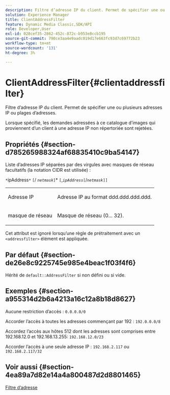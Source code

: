 ```yaml
---
description: Filtre d’adresse IP du client. Permet de spécifier une ou plusieurs adresses IP ou plages d’adresses.
solution: Experience Manager
title: ClientAddressFilter
feature: Dynamic Media Classic,SDK/API
role: Developer,User
exl-id: 028cef35-2862-452c-872c-b953e8ccb195
source-git-commit: 790ce3aa4e9aadc019d17e663fc93d7c69772b23
workflow-type: tm+mt
source-wordcount: '131'
ht-degree: 3%

---
```


# ClientAddressFilter{#clientaddressfilter}

Filtre d’adresse IP du client. Permet de spécifier une ou plusieurs adresses IP ou plages d’adresses.

Lorsque spécifié, les demandes adressées à ce catalogue d’images qui proviennent d’un client à une adresse IP non répertoriée sont rejetées.

## Propriétés {#section-d785265988324af68835410c9ba54147}

Liste d’adresses IP séparées par des virgules avec masques de réseau facultatifs (la notation CIDR est utilisée) :

`*`ipAddress`*` `[`/ *`netmask`*`]`&#42; `[`,*`ipAddress`*`[`/*`netmask`*`]]`

<table id="simpletable_9F82BB0D42A9434883F2F70A2A92898C"> 
 <tr class="strow"> 
  <td class="stentry"> <p><span class="varname"> Adresse IP</span> </p> </td> 
  <td class="stentry"> <p>Adresse IP au <span class="varname"> format ddd.ddd.ddd.ddd.</span> </p></td> 
 </tr> 
 <tr class="strow"> 
  <td class="stentry"> <p><span class="varname"> masque de réseau</span> </p></td> 
  <td class="stentry"> <p>Masque de réseau (0... 32). </p></td> 
 </tr> 
</table>

Cet attribut est ignoré lorsqu’une règle de prétraitement avec un `<addressfilter>` élément est appliquée.

## Par défaut {#section-de26e8c9225745e985e4beac1f03f4f6}

Hérité de `default::AddressFilter` si non défini ou si vide.

## Exemples {#section-a955314d2b6a4213a16c12a8b18d8627}

Aucune restriction d’accès : `0.0.0.0/0`

Accorder l’accès à toutes les adresses commençant par 192 : `192.0.0.0/8`

Accordez l’accès aux hôtes 512 dont les adresses sont comprises entre 192.168.12.0 et 192.168.13.255: `192.168.12.0/23`

Accorder l’accès à une seule adresse IP : `192.168.2.117` ou `192.168.2.117/32`

## Voir aussi {#section-4ea89a7d82e14a4a800487d2d8801465}

[Filtre d’adresse](../../../../../is-api/image-catalog/image-serving-api-ref/c-image-catalog-reference/c-rule-set-reference/r-addressfilter-rule.md#reference-48c369f56ecd4034b410da5a94a9dfd1)

